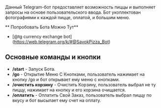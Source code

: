 
Данный Telegram-бот предоставляет возможность пиццы и выполняет запросы на основе пользовательского ввода. Бот укоплектован фотографиями к каждой пицце, оплатой, и большим меню.

** Попробовать Бота Можно Тут**
- [@tg currency exchange bot] (https://web.telegram.org/k/#@SavokPizza_Bot)

##  Основные команды и кнопки

- **/start** - Запуск Бота.
- **/go** - Открытие Меню С Кнопками, пользователь нажимает на кнопку /go и бот открывает ему меню с кнопками.
- **/очистить корзину** - Очистить Корзину, пользователь выбрал не ту пиццу, нажимает на кнопку и его корзина очищается.
- **/оплатить** - Оплатить Свой Заказ, пользователь выбрал пиццу по вкусу и бот высылает ему счет на оплату.
